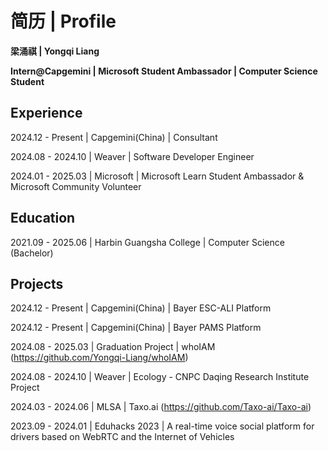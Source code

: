 # 简历 | Profile

**梁涌祺 | Yongqi Liang**

**Intern@Capgemini | Microsoft Student Ambassador | Computer Science Student**

## Experience

2024.12 - Present | Capgemini(China) | Consultant

2024.08 - 2024.10 | Weaver | Software Developer Engineer

2024.01 - 2025.03 | Microsoft | Microsoft Learn Student Ambassador & Microsoft Community Volunteer


## Education

2021.09 - 2025.06 | Harbin Guangsha College | Computer Science (Bachelor)

## Projects

2024.12 - Present | Capgemini(China) | Bayer ESC-ALI Platform

2024.12 - Present | Capgemini(China) | Bayer PAMS Platform

2024.08 - 2025.03 | Graduation Project | whoIAM (https://github.com/Yongqi-Liang/whoIAM)

2024.08 - 2024.10 | Weaver | Ecology - CNPC Daqing Research Institute Project

2024.03 - 2024.06 | MLSA | Taxo.ai (https://github.com/Taxo-ai/Taxo-ai)

2023.09 - 2024.01 | Eduhacks 2023 | A real-time voice social platform for drivers based on WebRTC and the Internet of Vehicles









<!--
**Yongqi-Liang/Yongqi-Liang** is a ✨ _special_ ✨ repository because its `README.md` (this file) appears on your GitHub profile.

Here are some ideas to get you started:

- 🔭 I’m currently working on ...
- 🌱 I’m currently learning ...
- 👯 I’m looking to collaborate on ...
- 🤔 I’m looking for help with ...
- 💬 Ask me about ...
- 📫 How to reach me: ...
- 😄 Pronouns: ...
- ⚡ Fun fact: ...
-->


